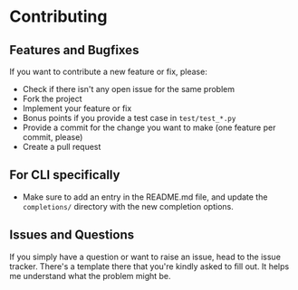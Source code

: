 # Contributing

## Features and Bugfixes

If you want to contribute a new feature or fix, please:

- Check if there isn't any open issue for the same problem
- Fork the project
- Implement your feature or fix
- Bonus points if you provide a test case in `test/test_*.py`
- Provide a commit for the change you want to make (one feature per commit, please)
- Create a pull request

## For CLI specifically

- Make sure to add an entry in the README.md file, and update the `completions/` directory with the new completion options.

## Issues and Questions

If you simply have a question or want to raise an issue, head to the issue tracker. There's a template there that you're kindly asked to fill out. It helps me understand what the problem might be.
